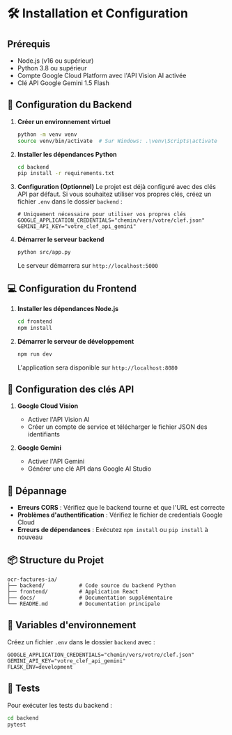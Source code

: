 # 🛠️ Installation et Configuration

## Prérequis

- Node.js (v16 ou supérieur)
- Python 3.8 ou supérieur
- Compte Google Cloud Platform avec l'API Vision AI activée
- Clé API Google Gemini 1.5 Flash

## 🚀 Configuration du Backend

1. **Créer un environnement virtuel**
   ```bash
   python -m venv venv
   source venv/bin/activate  # Sur Windows: .\venv\Scripts\activate
   ```

2. **Installer les dépendances Python**
   ```bash
   cd backend
   pip install -r requirements.txt
   ```

3. **Configuration (Optionnel)**
   Le projet est déjà configuré avec des clés API par défaut. Si vous souhaitez utiliser vos propres clés, créez un fichier `.env` dans le dossier `backend` :
   ```
   # Uniquement nécessaire pour utiliser vos propres clés
   GOOGLE_APPLICATION_CREDENTIALS="chemin/vers/votre/clef.json"
   GEMINI_API_KEY="votre_clef_api_gemini"
   ```

4. **Démarrer le serveur backend**
   ```bash
   python src/app.py
   ```
   Le serveur démarrera sur `http://localhost:5000`

## 💻 Configuration du Frontend

1. **Installer les dépendances Node.js**
   ```bash
   cd frontend
   npm install
   ```

2. **Démarrer le serveur de développement**
   ```bash
   npm run dev
   ```
   L'application sera disponible sur `http://localhost:8080`

## 🔑 Configuration des clés API

1. **Google Cloud Vision**
   - Activer l'API Vision AI
   - Créer un compte de service et télécharger le fichier JSON des identifiants

2. **Google Gemini**
   - Activer l'API Gemini
   - Générer une clé API dans Google AI Studio

## 🐛 Dépannage

- **Erreurs CORS** : Vérifiez que le backend tourne et que l'URL est correcte
- **Problèmes d'authentification** : Vérifiez le fichier de credentials Google Cloud
- **Erreurs de dépendances** : Exécutez `npm install` ou `pip install` à nouveau

## 📦 Structure du Projet

```
ocr-factures-ia/
├── backend/           # Code source du backend Python
├── frontend/          # Application React
├── docs/              # Documentation supplémentaire
└── README.md          # Documentation principale
```
## 🔄 Variables d'environnement

Créez un fichier `.env` dans le dossier `backend` avec :
```
GOOGLE_APPLICATION_CREDENTIALS="chemin/vers/votre/clef.json"
GEMINI_API_KEY="votre_clef_api_gemini"
FLASK_ENV=development
```

## 🧪 Tests

Pour exécuter les tests du backend :
```bash
cd backend
pytest
```

